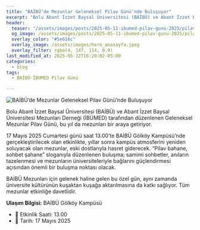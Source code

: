 ```yaml
---
title: "BAİBÜ’de Mezunlar Geleneksel Pilav Günü’nde Buluşuyor"
excerpt: "Bolu Abant İzzet Baysal Üniversitesi (BAİBÜ) ve Abant İzzet Baysal Üniversitesi Mezunları Derneği (İBÜMED) tarafından düzenlenen Geleneksel Mezunlar Pilav Günü, bu yıl da mezunları bir araya getiriyor."
header:
  teaser: "/assets/images/posts/2025-05-11-ibumed-pilav-gunu-2025/pilav-gunu.jpeg"
  og_image: /assets/images/posts/2025-05-11-ibumed-pilav-gunu-2025/pilav-gunu.jpeg
  overlay_color: "#5e616c"
  overlay_image: /assets/images/hero_anasayfa.jpeg
  overlay_filter: rgba(4, 147, 114, 0.9)
last_modified_at: 2025-05-12T16:20:02-05:00
categories:
  - blog
tags:
  - BAİBÜ-İBUMED Pilav Günü

---
```


<img src="{{ site.url }}{{ site.baseurl }}/assets/images/posts/2025-05-11-ibumed-pilav-gunu-2025/pilav-gunu.jpeg" alt="BAİBÜ’de Mezunlar Geleneksel Pilav Günü’nde Buluşuyor">
<br>

Bolu Abant İzzet Baysal Üniversitesi (BAİBÜ) ve Abant İzzet Baysal Üniversitesi Mezunları Derneği (İBÜMED) tarafından düzenlenen Geleneksel Mezunlar Pilav Günü, bu yıl da mezunları bir araya getiriyor.

17 Mayıs 2025 Cumartesi günü saat 13.00’te BAİBÜ Gölköy Kampüsü’nde gerçekleştirilecek olan etkinlikte, yıllar sonra kampüs atmosferini yeniden soluyacak olan mezunlar, eski dostlarıyla hasret giderecek. “Pilav bahane, sohbet şahane” sloganıyla düzenlenen buluşma; samimi sohbetler, anıların tazelenmesi ve mezunların üniversiteleriyle bağlarını güçlendirmesi açısından önemli bir buluşma noktası olacak.

BAİBÜ Mezunları için gelenek haline gelen bu özel gün, aynı zamanda üniversite kültürünün kuşaktan kuşağa aktarılmasına da katkı sağlıyor. Tüm mezunlar etkinliğe davetlidir.

**Ulaşım Bilgisi:** BAİBÜ Gölköy Kampüsü

* 📌 Etkinlik Saati: 13.00
* 📅 Tarih: 17 Mayıs 2025
